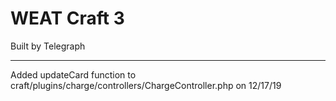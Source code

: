 # WEAT Craft 3

Built by Telegraph

---

Added updateCard function to craft/plugins/charge/controllers/ChargeController.php on 12/17/19
